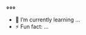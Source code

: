 ### 。。。

<!--
**xuedong09/xuedong09** is a ✨ _special_ ✨ repository because its `README.md` (this file) appears on your GitHub profile.

Here are some ideas to get you started:
-->
- 🌱 I’m currently learning ...
- ⚡ Fun fact: ...

